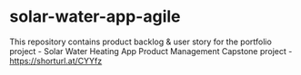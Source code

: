 # solar-water-app-agile
This repository contains product backlog &amp; user story for the portfolio project - Solar Water Heating App
Product Management Capstone project - https://shorturl.at/CYYfz
